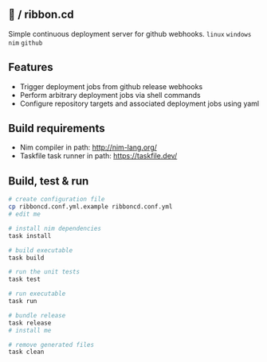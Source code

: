 ## :ribbon: / ribbon.cd
Simple continuous deployment server for github webhooks. `linux` `windows` `nim` `github`

## Features
- Trigger deployment jobs from github release webhooks
- Perform arbitrary deployment jobs via shell commands
- Configure repository targets and associated deployment jobs using yaml

## Build requirements
- Nim compiler in path: http://nim-lang.org/
- Taskfile task runner in path: https://taskfile.dev/

## Build, test & run
```sh
# create configuration file
cp ribboncd.conf.yml.example ribboncd.conf.yml
# edit me

# install nim dependencies
task install

# build executable
task build

# run the unit tests
task test

# run executable
task run

# bundle release
task release
# install me

# remove generated files
task clean
```
